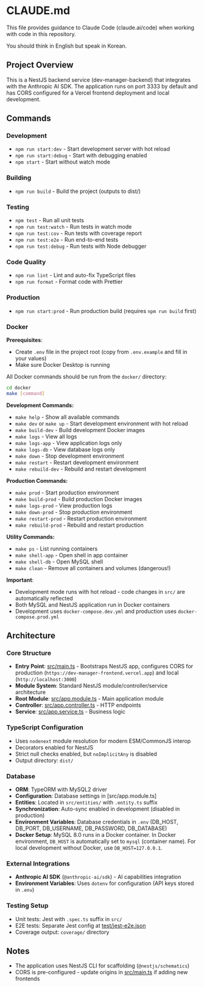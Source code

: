 # CLAUDE.md

This file provides guidance to Claude Code (claude.ai/code) when working with code in this repository.

You should think in English but speak in Korean.

## Project Overview

This is a NestJS backend service (dev-manager-backend) that integrates with the Anthropic AI SDK. The application runs on port 3333 by default and has CORS configured for a Vercel frontend deployment and local development.

## Commands

### Development

- `npm run start:dev` - Start development server with hot reload
- `npm run start:debug` - Start with debugging enabled
- `npm start` - Start without watch mode

### Building

- `npm run build` - Build the project (outputs to dist/)

### Testing

- `npm test` - Run all unit tests
- `npm run test:watch` - Run tests in watch mode
- `npm run test:cov` - Run tests with coverage report
- `npm run test:e2e` - Run end-to-end tests
- `npm run test:debug` - Run tests with Node debugger

### Code Quality

- `npm run lint` - Lint and auto-fix TypeScript files
- `npm run format` - Format code with Prettier

### Production

- `npm run start:prod` - Run production build (requires `npm run build` first)

### Docker

**Prerequisites**:
- Create `.env` file in the project root (copy from `.env.example` and fill in your values)
- Make sure Docker Desktop is running

All Docker commands should be run from the `docker/` directory:

```bash
cd docker
make [command]
```

**Development Commands:**
- `make help` - Show all available commands
- `make dev` or `make up` - Start development environment with hot reload
- `make build-dev` - Build development Docker images
- `make logs` - View all logs
- `make logs-app` - View application logs only
- `make logs-db` - View database logs only
- `make down` - Stop development environment
- `make restart` - Restart development environment
- `make rebuild-dev` - Rebuild and restart development

**Production Commands:**
- `make prod` - Start production environment
- `make build-prod` - Build production Docker images
- `make logs-prod` - View production logs
- `make down-prod` - Stop production environment
- `make restart-prod` - Restart production environment
- `make rebuild-prod` - Rebuild and restart production

**Utility Commands:**
- `make ps` - List running containers
- `make shell-app` - Open shell in app container
- `make shell-db` - Open MySQL shell
- `make clean` - Remove all containers and volumes (dangerous!)

**Important**:
- Development mode runs with hot reload - code changes in `src/` are automatically reflected
- Both MySQL and NestJS application run in Docker containers
- Development uses `docker-compose.dev.yml` and production uses `docker-compose.prod.yml`

## Architecture

### Core Structure

- **Entry Point**: [src/main.ts](src/main.ts) - Bootstraps NestJS app, configures CORS for production (`https://dev-manager-frontend.vercel.app`) and local (`http://localhost:3000`)
- **Module System**: Standard NestJS module/controller/service architecture
- **Root Module**: [src/app.module.ts](src/app.module.ts) - Main application module
- **Controller**: [src/app.controller.ts](src/app.controller.ts) - HTTP endpoints
- **Service**: [src/app.service.ts](src/app.service.ts) - Business logic

### TypeScript Configuration

- Uses `nodenext` module resolution for modern ESM/CommonJS interop
- Decorators enabled for NestJS
- Strict null checks enabled, but `noImplicitAny` is disabled
- Output directory: `dist/`

### Database

- **ORM**: TypeORM with MySQL2 driver
- **Configuration**: Database settings in [src/app.module.ts]
- **Entities**: Located in `src/entities/` with `.entity.ts` suffix
- **Synchronization**: Auto-sync enabled in development (disabled in production)
- **Environment Variables**: Database credentials in `.env` (DB_HOST, DB_PORT, DB_USERNAME, DB_PASSWORD, DB_DATABASE)
- **Docker Setup**: MySQL 8.0 runs in a Docker container. In Docker environment, `DB_HOST` is automatically set to `mysql` (container name). For local development without Docker, use `DB_HOST=127.0.0.1`.

### External Integrations

- **Anthropic AI SDK** (`@anthropic-ai/sdk`) - AI capabilities integration
- **Environment Variables**: Uses `dotenv` for configuration (API keys stored in `.env`)

### Testing Setup

- Unit tests: Jest with `.spec.ts` suffix in `src/`
- E2E tests: Separate Jest config at [test/jest-e2e.json](test/jest-e2e.json)
- Coverage output: `coverage/` directory

## Notes

- The application uses NestJS CLI for scaffolding (`@nestjs/schematics`)
- CORS is pre-configured - update origins in [src/main.ts](src/main.ts:6-12) if adding new frontends
